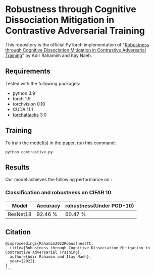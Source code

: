 # Robustness through Cognitive Dissociation Mitigation in Contrastive Adversarial Training

This repository is the official PyTorch implementation of "[Robustness through Cognitive Dissociation Mitigation in Contrastive Adversarial Training](https://arxiv.org/abs/2203.08959)" by Adir Rahamim and Itay Naeh.

## Requirements

Tested with the following packages:
- python 3.9
- torch 1.9
- torchvision 0.10
- CUDA 11.1
- [torchattacks](https://github.com/Harry24k/adversarial-attacks-pytorch) 3.0

## Training

To train the model(s) in the paper, run this command:

```train
python contrastive.py
```

## Results

Our model achieves the following performance on :

### Classification and robustness on CIFAR 10

| Model              |    Accuracy     |   robustness(Under PGD-10)   |
| ------------------ |---------------- | ---------------------------- |
|  ResNet18          |    92.46 %      |            60.47 %           |


## Citation
```
@inproceedings{Rahamim2022RobustnessTC,
  title={Robustness through Cognitive Dissociation Mitigation in Contrastive Adversarial Training},
  author={Adir Rahamim and Itay Naeh},
  year={2022}
}
'''
